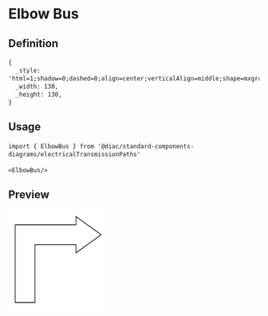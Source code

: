 # Elbow Bus

## Definition

```
{
  _style: 'html=1;shadow=0;dashed=0;align=center;verticalAlign=middle;shape=mxgraph.arrows2.bendArrow;dy=15;dx=38;notch=0;arrowHead=55;rounded=0;strokeWidth=1',
  _width: 130,
  _height: 130,
}
```

## Usage

```
import { ElbowBus } from '@diac/standard-components-diagrams/electricalTransmissionPaths'

<ElbowBus/>
```

## Preview

<img src="./elbow-bus.png" width="200"/>
